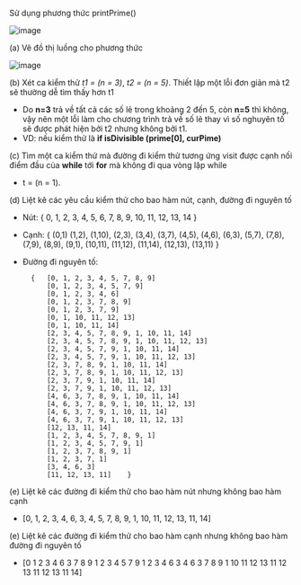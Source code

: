 Sử dụng phương thức printPrime()

![image](https://user-images.githubusercontent.com/48431650/95310542-b9d8df00-08b6-11eb-9937-b58dcf875251.png)

(a) Vẽ đồ thị luồng cho phương thức

![image](https://user-images.githubusercontent.com/48431650/95310604-ccebaf00-08b6-11eb-9544-1778b2ac783c.png)


(b) Xét ca kiểm thử *t1 = (n = 3)*, *t2 = (n = 5)*. Thiết lập một lỗi đơn giản mà t2 sẽ thường dễ tìm thấy hơn t1
* Do **n=3** trả về tất cả các số lẻ  trong khoảng 2 đến 5, còn **n=5** thì không, vậy nên một lỗi làm cho chương trình trả về số lẻ thay vì số nghuyên tố sẽ được phát hiện bởi t2 nhưng không bởi t1.
* VD: nếu kiểm thử là **if isDivisible (prime[0], curPime)**

(c) Tìm một ca kiểm thử mà đường đi kiểm thử tương ứng visit được cạnh nối điểm đầu của **while** tới **for** mà không đi qua vòng lặp while

* t = (n = 1).

(d) Liệt kê các yêu cầu kiểm thử cho bao hàm nút, cạnh, đường đi nguyên tố

* Nút: { 0, 1, 2, 3, 4, 5, 6, 7, 8, 9, 10, 11, 12, 13, 14 }
* Cạnh: { (0,1) (1,2), (1,10), (2,3), (3,4), (3,7), (4,5), (4,6), (6,3),
(5,7), (7,8), (7,9), (8,9), (9,1), (10,11), (11,12), (11,14), (12,13), (13,11) }
* Đường đi nguyên tố:

        {	[0, 1, 2, 3, 4, 5, 7, 8, 9]
        	[0, 1, 2, 3, 4, 5, 7, 9]
        	[0, 1, 2, 3, 4, 6]
        	[0, 1, 2, 3, 7, 8, 9]
        	[0, 1, 2, 3, 7, 9]
        	[0, 1, 10, 11, 12, 13]
        	[0, 1, 10, 11, 14]
        	[2, 3, 4, 5, 7, 8, 9, 1, 10, 11, 14]
        	[2, 3, 4, 5, 7, 8, 9, 1, 10, 11, 12, 13]
        	[2, 3, 4, 5, 7, 9, 1, 10, 11, 14]
        	[2, 3, 4, 5, 7, 9, 1, 10, 11, 12, 13]
        	[2, 3, 7, 8, 9, 1, 10, 11, 14]
        	[2, 3, 7, 8, 9, 1, 10, 11, 12, 13]
        	[2, 3, 7, 9, 1, 10, 11, 14]
        	[2, 3, 7, 9, 1, 10, 11, 12, 13]
        	[4, 6, 3, 7, 8, 9, 1, 10, 11, 14]
        	[4, 6, 3, 7, 8, 9, 1, 10, 11, 12, 13]
        	[4, 6, 3, 7, 9, 1, 10, 11, 14]
        	[4, 6, 3, 7, 9, 1, 10, 11, 12, 13]
        	[12, 13, 11, 14]
        	[1, 2, 3, 4, 5, 7, 8, 9, 1]
        	[1, 2, 3, 4, 5, 7, 9, 1]
        	[1, 2, 3, 7, 8, 9, 1]
        	[1, 2, 3, 7, 1]
        	[3, 4, 6, 3]
        	[11, 12, 13, 11]	}


(e) Liệt kê các đường đi kiểm thử cho bao hàm nút nhưng không bao hàm cạnh
* [0, 1, 2, 3, 4, 6, 3, 4, 5, 7, 8, 9, 1, 10, 11, 12, 13, 11, 14]

(e) Liệt kê các đường đi kiểm thử cho bao hàm cạnh nhưng không bao hàm đường đi nguyên tố
* [0 1 2 3 4 6 3 7 8 9 1 2 3 4 5 7 9 1 2 3 4 6 3 4 6 3 7 8 9 1 10 11 12 13 11 12 13 11 12 13 11 14] 
